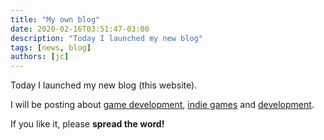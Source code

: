 ```yaml
---
title: "My own blog"
date: 2020-02-16T03:51:47-03:00
description: "Today I launched my new blog"
tags: [news, blog]
authors: [jc]
---
```


Today I launched my new blog (this website).

I will be posting about [game development](/tags/gamedev), [indie games](/tags/indie) and [development](/tags/development).

If you like it, please **spread the word!**
